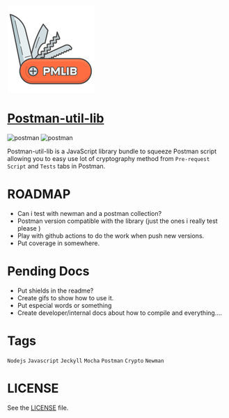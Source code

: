 ![logo](/docs/assets/img/logo.png)

# [Postman-util-lib](https://joolfe.github.io/postman-util-lib/)
![postman](https://img.shields.io/github/workflow/status/joolfe/postman-util-lib/Node%20CI?&label=Build&logo=github&style=flat-square)
![postman](https://img.shields.io/badge/Postman-%3E=7.0.9-green?logo=postman&style=flat-square&color=FF6C37)

Postman-util-lib is a JavaScript library bundle to squeeze Postman script allowing you to easy use lot of cryptography method from `Pre-request Script` and `Tests` tabs in Postman.

# ROADMAP

- Can i test with newman and a postman collection?
- Postman version compatible with the library (just the ones i really test please )
- Play with github actions to do the work when push new versions.
- Put coverage in somewhere.

# Pending Docs

- Put shields in the readme?
- Create gifs to show how to use it.
- Put especial words or something
- Create developer/internal docs about how to compile and everything....

# Tags

`Nodejs` `Javascript` `Jeckyll` `Mocha` `Postman` `Crypto` `Newman`

# LICENSE

See the [LICENSE](https://github.com/joolfe/postman-util-lib/blob/master/LICENSE) file.